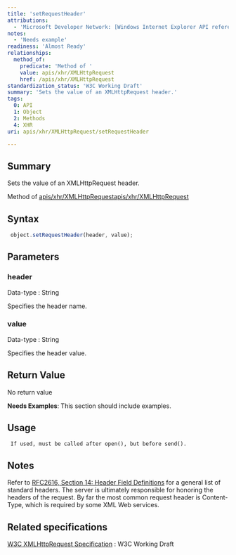 ```yaml
---
title: 'setRequestHeader'
attributions:
  - 'Microsoft Developer Network: [Windows Internet Explorer API reference Article](http://msdn.microsoft.com/en-us/library/ie/hh828809%28v=vs.85%29.aspx)'
notes:
  - 'Needs example'
readiness: 'Almost Ready'
relationships:
  method_of:
    predicate: 'Method of '
    value: apis/xhr/XMLHttpRequest
    href: /apis/xhr/XMLHttpRequest
standardization_status: 'W3C Working Draft'
summary: 'Sets the value of an XMLHttpRequest header.'
tags:
  0: API
  1: Object
  2: Methods
  4: XHR
uri: apis/xhr/XMLHttpRequest/setRequestHeader

---
```

## Summary

Sets the value of an XMLHttpRequest header.

Method of [apis/xhr/XMLHttpRequest](/apis/xhr/XMLHttpRequest)[apis/xhr/XMLHttpRequest](/apis/xhr/XMLHttpRequest)

## Syntax

``` js
 object.setRequestHeader(header, value);
```

## Parameters

### header

 Data-type
:   String

 Specifies the header name.

### value

 Data-type
:   String

 Specifies the header value.

## Return Value

No return value

**Needs Examples**: This section should include examples.

## Usage

     If used, must be called after open(), but before send().

## Notes

Refer to [RFC2616, Section 14: Header Field Definitions](http://go.microsoft.com/fwlink/p/?linkid=203727) for a general list of standard headers. The server is ultimately responsible for honoring the headers of the request. By far the most common request header is Content-Type, which is required by some XML Web services.

## Related specifications

[W3C XMLHttpRequest Specification](http://www.w3.org/TR/XMLHttpRequest/)
:   W3C Working Draft
